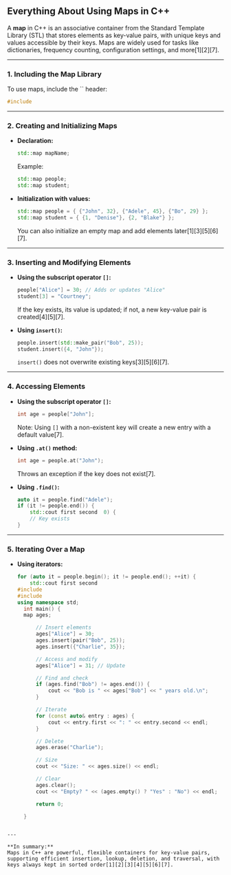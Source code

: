 ## Everything About Using Maps in C++

A **map** in C++ is an associative container from the Standard Template Library (STL) that stores elements as key-value pairs, with unique keys and values accessible by their keys. Maps are widely used for tasks like dictionaries, frequency counting, configuration settings, and more[1][2][7].

---

### **1. Including the Map Library**

To use maps, include the `` header:

```cpp
#include
```

---

### **2. Creating and Initializing Maps**

- **Declaration:**

  ```cpp
  std::map mapName;
  ```

  Example:

  ```cpp
  std::map people;
  std::map student;
  ```

- **Initialization with values:**
  ```cpp
  std::map people = { {"John", 32}, {"Adele", 45}, {"Bo", 29} };
  std::map student = { {1, "Denise"}, {2, "Blake"} };
  ```
  You can also initialize an empty map and add elements later[1][3][5][6][7].

---

### **3. Inserting and Modifying Elements**

- **Using the subscript operator `[]`:**

  ```cpp
  people["Alice"] = 30; // Adds or updates "Alice"
  student[3] = "Courtney";
  ```

  If the key exists, its value is updated; if not, a new key-value pair is created[4][5][7].

- **Using `insert()`:**
  ```cpp
  people.insert(std::make_pair("Bob", 25));
  student.insert({4, "John"});
  ```
  `insert()` does not overwrite existing keys[3][5][6][7].

---

### **4. Accessing Elements**

- **Using the subscript operator `[]`:**

  ```cpp
  int age = people["John"];
  ```

  Note: Using `[]` with a non-existent key will create a new entry with a default value[7].

- **Using `.at()` method:**

  ```cpp
  int age = people.at("John");
  ```

  Throws an exception if the key does not exist[7].

- **Using `.find()`:**
  ```cpp
  auto it = people.find("Adele");
  if (it != people.end()) {
      std::cout first second  0) {
      // Key exists
  }
  ```

---

### **5. Iterating Over a Map**

- **Using iterators:**
  ```cpp
  for (auto it = people.begin(); it != people.end(); ++it) {
      std::cout first second
  #include
  #include
  using namespace std;  
    int main() {   
    map ages;

        // Insert elements
        ages["Alice"] = 30;
        ages.insert(pair("Bob", 25));
        ages.insert({"Charlie", 35});

        // Access and modify
        ages["Alice"] = 31; // Update

        // Find and check
        if (ages.find("Bob") != ages.end()) {
            cout << "Bob is " << ages["Bob"] << " years old.\n";
        }

        // Iterate
        for (const auto& entry : ages) {
            cout << entry.first << ": " << entry.second << endl;
        }

        // Delete
        ages.erase("Charlie");

        // Size
        cout << "Size: " << ages.size() << endl;

        // Clear
        ages.clear();
        cout << "Empty? " << (ages.empty() ? "Yes" : "No") << endl;

        return 0;

    }

```

---

**In summary:**
Maps in C++ are powerful, flexible containers for key-value pairs, supporting efficient insertion, lookup, deletion, and traversal, with keys always kept in sorted order[1][2][3][4][5][6][7].
```

